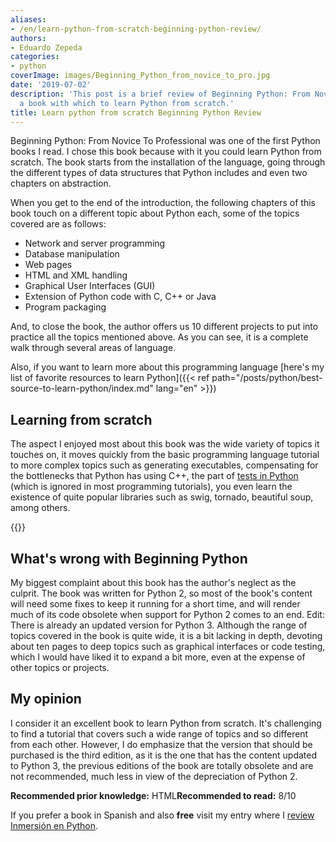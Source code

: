 ```yaml
---
aliases:
- /en/learn-python-from-scratch-beginning-python-review/
authors:
- Eduardo Zepeda
categories:
- python
coverImage: images/Beginning_Python_from_novice_to_pro.jpg
date: '2019-07-02'
description: 'This post is a brief review of Beginning Python: From Novice To Professional,
  a book with which to learn Python from scratch.'
title: Learn python from scratch Beginning Python Review
---
```


Beginning Python: From Novice To Professional was one of the first Python books I read. I chose this book because with it you could learn Python from scratch. The book starts from the installation of the language, going through the different types of data structures that Python includes and even two chapters on abstraction. 

When you get to the end of the introduction, the following chapters of this book touch on a different topic about Python each, some of the topics covered are as follows:

* Network and server programming
* Database manipulation
* Web pages
* HTML and XML handling
* Graphical User Interfaces (GUI)
* Extension of Python code with C, C++ or Java
* Program packaging

And, to close the book, the author offers us 10 different projects to put into practice all the topics mentioned above. As you can see, it is a complete walk through several areas of language.

Also, if you want to learn more about this programming language [here's my list of favorite resources to learn Python]({{< ref path="/posts/python/best-source-to-learn-python/index.md" lang="en" >}})

## Learning from scratch

The aspect I enjoyed most about this book was the wide variety of topics it touches on, it moves quickly from the basic programming language tutorial to more complex topics such as generating executables, compensating for the bottlenecks that Python has using C++, the part of [tests in Python](/en/python/unittest-python-are-python-tests-worthwhile/) (which is ignored in most programming tutorials), you even learn the existence of quite popular libraries such as swig, tornado, beautiful soup, among others.

{{<ad>}}

## What's wrong with Beginning Python

My biggest complaint about this book has the author's neglect as the culprit. The book was written for Python 2, so most of the book's content will need some fixes to keep it running for a short time, and will render much of its code obsolete when support for Python 2 comes to an end. Edit: There is already an updated version for Python 3. Although the range of topics covered in the book is quite wide, it is a bit lacking in depth, devoting about ten pages to deep topics such as graphical interfaces or code testing, which I would have liked it to expand a bit more, even at the expense of other topics or projects.

## My opinion

I consider it an excellent book to learn Python from scratch. It's challenging to find a tutorial that covers such a wide range of topics and so different from each other. However, I do emphasize that the version that should be purchased is the third edition, as it is the one that has the content updated to Python 3, the previous editions of the book are totally obsolete and are not recommended, much less in view of the depreciation of Python 2.

**Recommended prior knowledge:** HTML**Recommended to read:** 8/10

If you prefer a book in Spanish and also **free** visit my entry where I [review Inmersión en Python](/en/python/learn-python-from-scratch-with-this-free-book/).